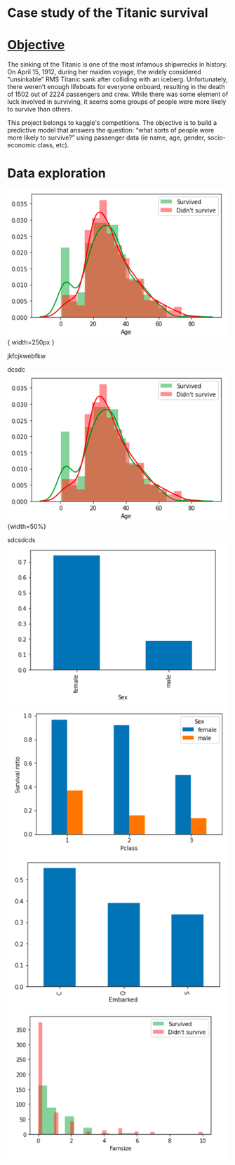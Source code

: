 # Case study of the Titanic survival

# [Objective](https://www.kaggle.com/c/titanic/overview)

The sinking of the Titanic is one of the most infamous shipwrecks in history. On April 15, 1912, during her maiden voyage, the widely considered “unsinkable” RMS Titanic sank after colliding with an iceberg. Unfortunately, there weren’t enough lifeboats for everyone onboard, resulting in the death of 1502 out of 2224 passengers and crew. While there was some element of luck involved in surviving, it seems some groups of people were more likely to survive than others.

This project belongs to kaggle's competitions. The objective is to build a predictive model that answers the question: “what sorts of people were more likely to survive?” using passenger data (ie name, age, gender, socio-economic class, etc). 

# Data exploration

![my caption](./images/Captura%20de%20Pantalla%202021-04-26%20a%20la(s)%208.51.10.png){ width=250px }

jkfcjkwebfkw

dcsdc
![Survival rate con](https://github.com/lilosa88/Titanic/blob/main/images/Captura%20de%20Pantalla%202021-04-26%20a%20la(s)%208.51.10.png){width=50%}

sdcsdcds
![](https://github.com/lilosa88/Titanic/blob/main/images/Captura%20de%20Pantalla%202021-04-26%20a%20la(s)%208.51.55.png)
![](https://github.com/lilosa88/Titanic/blob/main/images/Captura%20de%20Pantalla%202021-04-26%20a%20la(s)%208.52.52.png)
![](https://github.com/lilosa88/Titanic/blob/main/images/Captura%20de%20Pantalla%202021-04-26%20a%20la(s)%208.53.14.png)
![](https://github.com/lilosa88/Titanic/blob/main/images/Captura%20de%20Pantalla%202021-04-26%20a%20la(s)%208.53.36.png)
